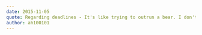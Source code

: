 ```yaml
---
date: 2015-11-05
quote: Regarding deadlines - It's like trying to outrun a bear. I don't have to beat the deadline. I need to beat the front-end developer trying to beat the deadline.
author: ah100101
---
```

